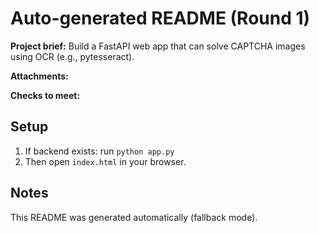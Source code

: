 # Auto-generated README (Round 1)

**Project brief:** Build a FastAPI web app that can solve CAPTCHA images using OCR (e.g., pytesseract).

**Attachments:**


**Checks to meet:**


## Setup
1. If backend exists: run `python app.py`
2. Then open `index.html` in your browser.

## Notes
This README was generated automatically (fallback mode).